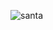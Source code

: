 ![santa](https://github.com/pkhromchenko/87-music-bot/assets/43190693/11381c76-a46a-4263-a5c5-c1167efd8b70)
